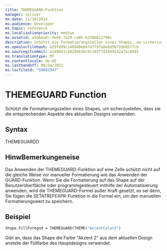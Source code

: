 ```yaml
---
title: THEMEGUARD-Funktion
manager: soliver
ms.date: 11/16/2014
ms.audience: Developer
ms.topic: reference
ms.localizationpriority: medium
ms.assetid: a556eadc-9ee6-7a29-ca05-6250b612790c
description: Schützt die Formatierungszellen eines Shapes, um sicherzustellen, dass sie die entsprechenden Aspekte des aktuellen Designs verwenden.
ms.openlocfilehash: e29fdd9c148940e047a7f97a8e6d5b72d685f7cb
ms.sourcegitcommit: a1d9041c20256616c9c183f7d1049142a7ac6991
ms.translationtype: MT
ms.contentlocale: de-DE
ms.lasthandoff: 09/24/2021
ms.locfileid: "59603347"
---
```

# <a name="themeguard-function"></a>THEMEGUARD Function

Schützt die Formatierungszellen eines Shapes, um sicherzustellen, dass sie die entsprechenden Aspekte des aktuellen Designs verwenden.
  
## <a name="syntax"></a>Syntax

THEMEGUARD()
  
## <a name="remarks"></a>HinwBemerkungeneise

Das Anwenden der THEMEGUARD-Funktion auf eine Zelle schützt nicht auf die gleiche Weise vor manueller Formatierung wie das Anwenden der GUARD-Funktion. Wenn Sie die Formatierung auf das Shape auf der Benutzeroberfläche oder programmgesteuert mithilfe der Automatisierung anwenden, wird die THEMEGUARD-Formel außer Kraft gesetzt, es sei denn, Sie fügen die SETATREFEXPR-Funktion in die Formel ein, um den manuellen Formatierungswert zu speichern. 
  
## <a name="example"></a>Beispiel

```vb
Shape.FillForegnd = THEMEGUARD(THEME("AccentColor2")
```

Gibt an, dass das Shape die Farbe "Akzent 2" aus dem aktuellen Design anstelle der Füllfarbe des Hauptdesigns verwendet.
  

